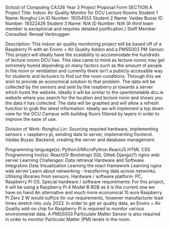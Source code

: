 School of Computing
CA326 Year 3 Project Proposal Form
SECTION A
Project Title: Indoor Air Quality Monitor for DCU Lecture Rooms
Student 1 Name: Ronghui Lin    ID Number: 19354553
Student 2 Name: Vaidas Buzas    ID Number: 19322426
Student 3 Name: N/A    ID Number: N/A
 (A third team member is exceptional and requires detailed justification.) 
Staff Member Consulted: Renaat Verbruggen

Description: 
This indoor air quality monitoring project will be based off of a Raspberry Pi with an Enviro + Air Quality Addon and a PMS5003 PM Sensor. This project will ideally have the scalability to accommodate the hundreds of lecture rooms DCU has. 
This idea came to mind as lecture rooms may get extremely humid depending on many factors such as the amount of people in the room or ventilation and currently there isn’t a publicly accessible way for students and lecturers to find out the room conditions. Through this we wish to provide an economical solution to that problem.
The data will be collected by the sensors and sent by the raspberry pi towards a server which hosts the website. Ideally it will be similar to the opentimetable.dcu.ie website where you search for the location and lecture room and shows you the data it has collected. 
The data will be graphed and will allow a refresh function to grab the latest information. Ideally we will implement a top down view for the DCU Campus with building floors filtered by layers in order to improve the ease of use.

Division of Work:
Ronghui Lin: Sourcing required hardware, implementing sensors + raspberry pi, sending data to server, implementing frontend.
Vaidas Buzas: Backend, creating the server and database management.

Programming language(s):
Python3/MicroPython
ReactJS
HTML
CSS
Programming tool(s):
React(Or Bootstrap)
SQL
Gitlab
Django(?)
nginx web server
Learning Challenges: 
Data retrieval
Hardware and Software Integration
Data Visualization
Learning the react framework
Learning nginx web server
Learn about networking - transferring data across networks.
Utilising libraries from sensors.
Hardware / software platform:
PC, Raspberry Pi OS.
Special hardware / software requirements:
For this project, it will be using a Raspberry Pi 4 Model B 8GB as it is the current one we have on hand
An alternative and much more economical 15 euro Raspberry Pi Zero 2 W would suffice for our requirements, however manufacturer lead times stretch into July 2023.
In order to get air quality data, an Enviro + Air Quality add-on chip for Raspberry Pi is required to monitor various environmental data. 
A PMS5003 Particulate Matter Sensor is also required in order to monitor Particular Matter (PM) levels in the room.
